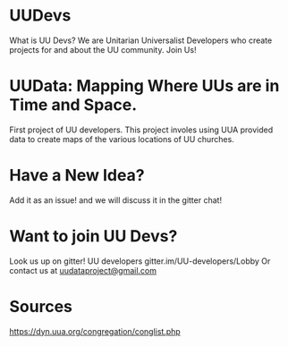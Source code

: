 # UUDevs 
What is UU Devs? We are Unitarian Universalist Developers who create projects for and about the UU community. Join Us! 

# UUData: Mapping Where UUs are in Time and Space. 

First project of UU developers. This project involes using UUA provided data to create maps of the various locations of UU churches. 

# Have a New Idea? 

Add it as an issue! and we will discuss it in the gitter chat! 

# Want to join UU Devs? 

Look us up on gitter! UU developers gitter.im/UU-developers/Lobby 
Or contact us at uudataproject@gmail.com

# Sources
https://dyn.uua.org/congregation/conglist.php
